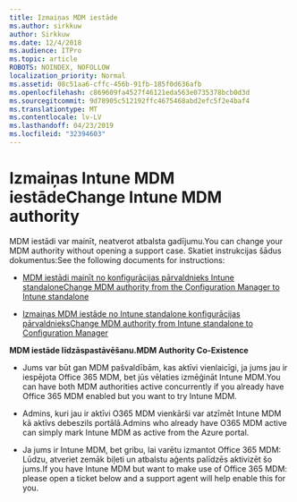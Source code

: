 ```yaml
---
title: Izmaiņas MDM iestāde
ms.author: sirkkuw
author: Sirkkuw
ms.date: 12/4/2018
ms.audience: ITPro
ms.topic: article
ROBOTS: NOINDEX, NOFOLLOW
localization_priority: Normal
ms.assetid: 08c51aa6-cffc-456b-91fb-185f0d636afb
ms.openlocfilehash: c869609fa4527f46121eda563e0735378bcb0d3d
ms.sourcegitcommit: 9d78905c512192ffc4675468abd2efc5f2e4baf4
ms.translationtype: MT
ms.contentlocale: lv-LV
ms.lasthandoff: 04/23/2019
ms.locfileid: "32394603"
---
```

# <a name="change-intune-mdm-authority"></a><span data-ttu-id="b79d2-102">Izmaiņas Intune MDM iestāde</span><span class="sxs-lookup"><span data-stu-id="b79d2-102">Change Intune MDM authority</span></span>

<span data-ttu-id="b79d2-103">MDM iestādi var mainīt, neatverot atbalsta gadījumu.</span><span class="sxs-lookup"><span data-stu-id="b79d2-103">You can change your MDM authority without opening a support case.</span></span> <span data-ttu-id="b79d2-104">Skatiet instrukcijas šādus dokumentus:</span><span class="sxs-lookup"><span data-stu-id="b79d2-104">See the following documents for instructions:</span></span>
  
- [<span data-ttu-id="b79d2-105">MDM iestādi mainīt no konfigurācijas pārvaldnieks Intune standalone</span><span class="sxs-lookup"><span data-stu-id="b79d2-105">Change MDM authority from the Configuration Manager to Intune standalone</span></span>](https://docs.microsoft.com/sccm/mdm/deploy-use/migrate-change-mdm-authority)
    
- [<span data-ttu-id="b79d2-106">Izmaiņas MDM iestāde no Intune standalone konfigurācijas pārvaldnieks</span><span class="sxs-lookup"><span data-stu-id="b79d2-106">Change MDM authority from Intune standalone to Configuration Manager</span></span>](https://docs.microsoft.com/sccm/mdm/deploy-use/change-mdm-authority)
    
 <span data-ttu-id="b79d2-107">**MDM iestāde līdzāspastāvēšanu.**</span><span class="sxs-lookup"><span data-stu-id="b79d2-107">**MDM Authority Co-Existence**</span></span>
  
- <span data-ttu-id="b79d2-108">Jums var būt gan MDM pašvaldībām, kas aktīvi vienlaicīgi, ja jums jau ir iespējota Office 365 MDM, bet jūs vēlaties izmēģināt Intune MDM.</span><span class="sxs-lookup"><span data-stu-id="b79d2-108">You can have both MDM authorities active concurrently if you already have Office 365 MDM enabled but you want to try Intune MDM.</span></span>
    
- <span data-ttu-id="b79d2-109">Admins, kuri jau ir aktīvi O365 MDM vienkārši var atzīmēt Intune MDM kā aktīvs debeszils portālā.</span><span class="sxs-lookup"><span data-stu-id="b79d2-109">Admins who already have O365 MDM active can simply mark Intune MDM as active from the Azure portal.</span></span>
    
- <span data-ttu-id="b79d2-110">Ja jums ir Intune MDM, bet gribu, lai varētu izmantot Office 365 MDM: Lūdzu, atveriet zemāk biļeti un atbalstu aģents palīdzēs aktivizēt šo jums.</span><span class="sxs-lookup"><span data-stu-id="b79d2-110">If you have Intune MDM but want to make use of Office 365 MDM: please open a ticket below and a support agent will help enable this for you.</span></span>
    

